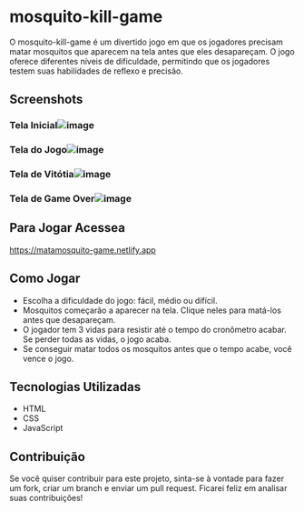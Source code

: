 # mosquito-kill-game

O mosquito-kill-game é um divertido jogo em que os jogadores precisam matar mosquitos que aparecem na tela antes que eles desapareçam. O jogo oferece diferentes níveis de dificuldade, permitindo que os jogadores testem suas habilidades de reflexo e precisão.


## Screenshots

### Tela Inicial![image](https://github.com/davidmello04/mosquito-kill-game/assets/102268159/fd4811ea-edaf-48a7-9e39-edda25ede565)
### Tela do Jogo![image](https://github.com/davidmello04/mosquito-kill-game/assets/102268159/e1142983-8b5d-447c-9b3d-cdfda7269ecf)
### Tela de Vitótia![image](https://github.com/davidmello04/mosquito-kill-game/assets/102268159/438af37b-4848-492a-8230-3a7aa6a62ad6)
### Tela de Game Over![image](https://github.com/davidmello04/mosquito-kill-game/assets/102268159/6dd0c0d9-1861-4781-a949-84796455e951)


## Para Jogar Acessea

https://matamosquito-game.netlify.app

## Como Jogar

- Escolha a dificuldade do jogo: fácil, médio ou difícil.
- Mosquitos começarão a aparecer na tela. Clique neles para matá-los antes que desapareçam.
- O jogador tem 3 vidas para resistir até o tempo do cronômetro acabar. Se perder todas as vidas, o jogo acaba.
- Se conseguir matar todos os mosquitos antes que o tempo acabe, você vence o jogo.

## Tecnologias Utilizadas
- HTML
- CSS
- JavaScript


## Contribuição
Se você quiser contribuir para este projeto, sinta-se à vontade para fazer um fork, criar um branch e enviar um pull request. Ficarei feliz em analisar suas contribuições!
